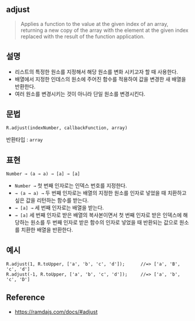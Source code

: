 ## adjust
> Applies a function to the value at the given index of an array, returning a new copy of the array with the element at the given index replaced with the result of the function application.

## 설명
- 리스트의 특정한 원소를 지정해서 해당 원소를 변화 시키고자 할 때 사용한다.
- 배열에서 지정한 인데스의 원소에 주어진 함수를 적용하여 값을 변경한 새 배열을 반환한다.
- 여러 원소를 변경시키는 것이 아니라 단일 원소를 변경시킨다.

## 문법
```
R.adjust(indexNumber, callbackFunction, array)
```
반환타입 : `array`

## 표현
```
Number → (a → a) → [a] → [a]
```
- `Number →` 첫 번째 인자로는 인덱스 번호를 지정한다.
- `→ (a → a) →` 두 번째 인자로는 배열의 지정한 원소를 인자로 넣었을 때 치환하고 싶은 값을 리턴하는 함수를 받는다.
- `→ [a] →` 세 번째 인자로는 배열을 받는다.
- `→ [a]` 세 번째 인자로 받은 배열의 복사본이면서 첫 번째 인자로 받은 인덱스에 해당하는 원소를 두 번째 인자로 받은 함수의 인자로 넣었을 때 반환되는 값으로 원소를 치환한 배열을 반환한다.

## 예시
```
R.adjust(1, R.toUpper, ['a', 'b', 'c', 'd']);      //=> ['a', 'B', 'c', 'd']
R.adjust(-1, R.toUpper, ['a', 'b', 'c', 'd']);     //=> ['a', 'b', 'c', 'D']
```

## Reference
- https://ramdajs.com/docs/#adjust
